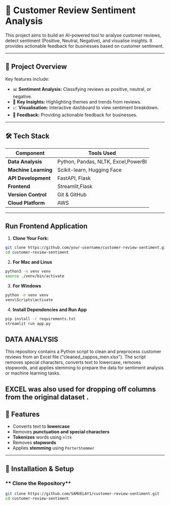 # 📝 Customer Review Sentiment Analysis

This project aims to build an AI-powered tool to analyse customer reviews, detect sentiment (Positive, Neutral, Negative), and visualise insights. It provides actionable feedback for businesses based on customer sentiment.

---

## 🚀 Project Overview

Key features include:

- 📊 **Sentiment Analysis:** Classifying reviews as positive, neutral, or negative.
- 🔑 **Key Insights:** Highlighting themes and trends from reviews.
- 📈 **Visualisation:** Interactive dashboard to view sentiment breakdown.
- 📧 **Feedback:** Providing actionable feedback for businesses.

---

## 🛠️ Tech Stack

| Component            | Tools Used                          |
| -------------------- | ----------------------------------- |
| **Data Analysis**    | Python, Pandas, NLTK, Excel,PowerBI |
| **Machine Learning** | Scikit-learn, Hugging Face          |
| **API Development**  | FastAPI, Flask                      |
| **Frontend**         | Streamlit,Flask                     |
| **Version Control**  | Git & GitHub                        |
| **Cloud Platform**   | AWS                                 |

---


## Run Frontend Application

1. **Clone Your Fork:**

```bash
git clone https://github.com/your-username/customer-review-sentiment.git
cd customer-review-sentiment
```

2. **For Mac and Linux**

```bash
python3 -m venv venv
source ./venv/bin/activate
```

3. **For Windows**

```bash
python -m venv venv
venv\Scripts\activate
```

4. **Install Dependencies and Run App**

```bash
pip install -r requirements.txt
streamlit run app.py
```

## DATA ANALYSIS 

This repository contains a Python script to clean and preprocess customer reviews from an Excel file ("cleaned_zappos_men.xlsx"). The script removes special characters, converts text to lowercase, removes stopwords, and applies stemming to prepare the data for sentiment analysis or machine learning tasks.

## EXCEL was also used for dropping off columns from the original dataset .

## **📌 Features**
- Converts text to **lowercase**  
- Removes **punctuation and special characters**  
- **Tokenizes** words using `nltk`  
- Removes **stopwords**  
- Applies **stemming** using `PorterStemmer`  

---

## **🚀 Installation & Setup**  

### ** Clone the Repository**
```bash
git clone https://github.com/SAMUELAY1/customer-review-sentiment.git
cd customer-review-sentiment
```